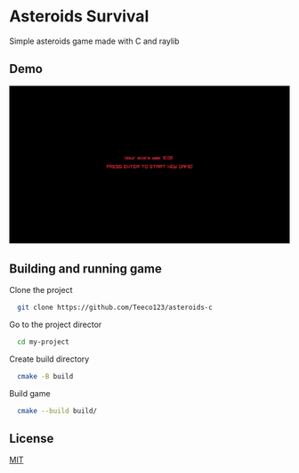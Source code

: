 # Asteroids Survival

Simple asteroids game made with C and raylib

## Demo

![](https://github.com/Teeco123/asteroids-c/blob/main/demo.gif)

## Building and running game

Clone the project
```bash
  git clone https://github.com/Teeco123/asteroids-c
```

Go to the project director
```bash
  cd my-project
```

Create build directory
```bash
  cmake -B build
```

Build game
```bash
  cmake --build build/
```

## License

[MIT](https://choosealicense.com/licenses/mit/)
